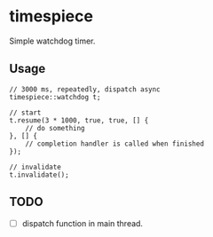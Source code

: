 # timespiece

Simple watchdog timer.

## Usage
```
// 3000 ms, repeatedly, dispatch async
timespiece::watchdog t;

// start
t.resume(3 * 1000, true, true, [] {
	// do something
}, [] {
	// completion handler is called when finished
});

// invalidate
t.invalidate();
```

## TODO
- [ ] dispatch function in main thread.
